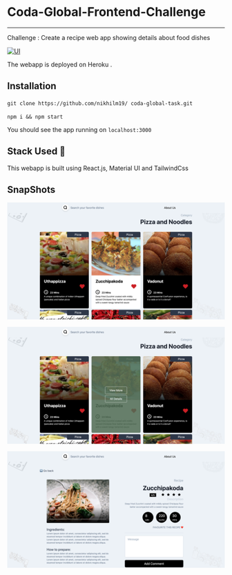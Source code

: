 # Coda-Global-Frontend-Challenge

---

Challenge : Create a recipe web app showing details about food dishes

[![UI](https://img.shields.io/website?down_color=red&down_message=Check+here&label=Website&style=for-the-badge&up_color=green&up_message=up&url=https%3A%2F%2Fwarm-lowlands-25211.herokuapp.com%2F)](https://warm-lowlands-25211.herokuapp.com/)

The webapp is deployed on Heroku .

## Installation

`git clone https://github.com/nikhilm19/ coda-global-task.git`

`npm i && npm start`

You should see the app running on `localhost:3000`

## Stack Used 🚀

This webapp is built using React.js, Material UI and TailwindCss

## SnapShots

![Home](demos/home.png?raw=true "Title")

![View](demos/view.png?raw=true "View")

![Details](demos/details.png?raw=true "Details")
